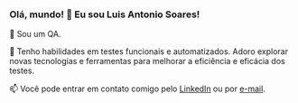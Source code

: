 ### Olá, mundo! 👋 Eu sou Luis Antonio Soares!

🔭 Sou um QA.

🌱 Tenho habilidades em testes funcionais e automatizados. Adoro explorar novas tecnologias e ferramentas para melhorar a eficiência e eficácia dos testes.

📫 Você pode entrar em contato comigo pelo [LinkedIn](https://www.linkedin.com/in/luis-antonio-soares-37742a165/) ou por [e-mail](mailto:luisantoniosasilva@gmail.com).
